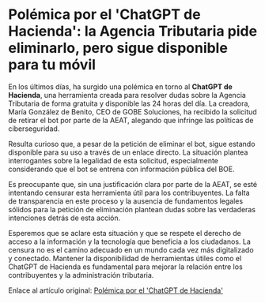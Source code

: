 # Polémica por el 'ChatGPT de Hacienda': la Agencia Tributaria pide eliminarlo, pero sigue disponible para tu móvil

En los últimos días, ha surgido una polémica en torno al **ChatGPT de Hacienda**, una herramienta creada para resolver dudas sobre la Agencia Tributaria de forma gratuita y disponible las 24 horas del día. La creadora, María González de Benito, CEO de GOBE Soluciones, ha recibido la solicitud de retirar el bot por parte de la AEAT, alegando que infringe las políticas de ciberseguridad.

Resulta curioso que, a pesar de la petición de eliminar el bot, sigue estando disponible para su uso a través de un enlace directo. La situación plantea interrogantes sobre la legalidad de esta solicitud, especialmente considerando que el bot se entrena con información pública del BOE.

Es preocupante que, sin una justificación clara por parte de la AEAT, se esté intentando censurar esta herramienta útil para los contribuyentes. La falta de transparencia en este proceso y la ausencia de fundamentos legales sólidos para la petición de eliminación plantean dudas sobre las verdaderas intenciones detrás de esta acción.

Esperemos que se aclare esta situación y que se respete el derecho de acceso a la información y la tecnología que beneficia a los ciudadanos. La censura no es el camino adecuado en un mundo cada vez más digitalizado y conectado. Mantener la disponibilidad de herramientas útiles como el ChatGPT de Hacienda es fundamental para mejorar la relación entre los contribuyentes y la administración tributaria.

Enlace al artículo original: [Polémica por el 'ChatGPT de Hacienda'](https://www.businessinsider.es/tecnologia/polemica-chatgpt-hacienda-agencia-tributaria-pide-eliminarlo-pero-sigue-disponible-movil-1418658)